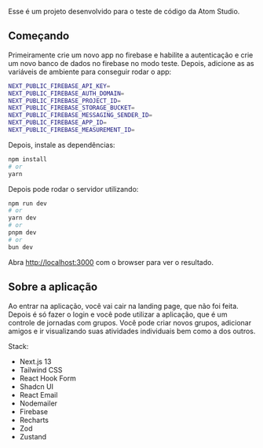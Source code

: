 Esse é um projeto desenvolvido para o teste de código da Atom Studio.

## Começando

Primeiramente crie um novo app no firebase e habilite a autenticação e crie um novo banco de dados no firebase no modo teste.
Depois, adicione as as variáveis de ambiente para conseguir rodar o app:
```bash
NEXT_PUBLIC_FIREBASE_API_KEY=
NEXT_PUBLIC_FIREBASE_AUTH_DOMAIN=
NEXT_PUBLIC_FIREBASE_PROJECT_ID=
NEXT_PUBLIC_FIREBASE_STORAGE_BUCKET=
NEXT_PUBLIC_FIREBASE_MESSAGING_SENDER_ID=
NEXT_PUBLIC_FIREBASE_APP_ID=
NEXT_PUBLIC_FIREBASE_MEASUREMENT_ID=
```

Depois, instale as dependências:
```bash
npm install
# or
yarn
```
Depois pode rodar o servidor utilizando:
```bash
npm run dev
# or
yarn dev
# or
pnpm dev
# or
bun dev
```

Abra [http://localhost:3000](http://localhost:3000) com o browser para ver o resultado. 

## Sobre a aplicação
Ao entrar na aplicação, você vai cair na landing page, que não foi feita.
Depois é só fazer o login e você pode utilizar a aplicação, que é um controle de jornadas com grupos.
Você pode criar novos grupos, adicionar amigos e ir visualizando suas atividades individuais bem como a dos outros.

Stack:
- Next.js 13
- Tailwind CSS
- React Hook Form
- Shadcn UI
- React Email
- Nodemailer
- Firebase
- Recharts
- Zod
- Zustand

